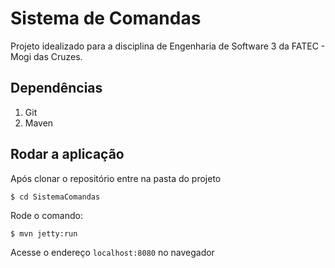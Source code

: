 # Sistema de Comandas

Projeto idealizado para a disciplina de Engenharia de Software 3
da FATEC - Mogi das Cruzes.

## Dependências

1. Git
2. Maven

## Rodar a aplicação

Após clonar o repositório entre na pasta do projeto

```
$ cd SistemaComandas
```

Rode o comando:

```
$ mvn jetty:run
```

Acesse o endereço `localhost:8080` no navegador


